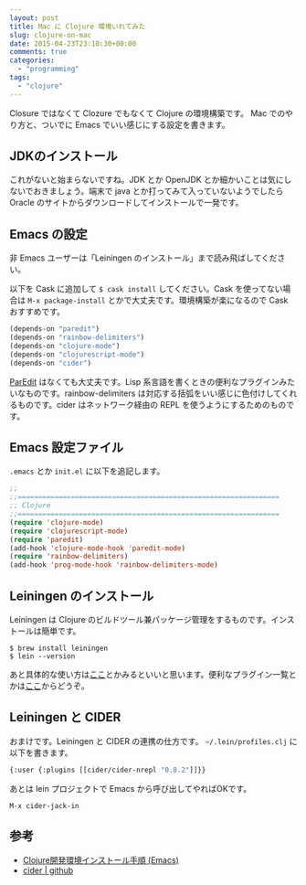 ```yaml
---
layout: post
title: Mac に Clojure 環境いれてみた
slug: clojure-on-mac
date: 2015-04-23T23:10:30+00:00
comments: true
categories:
  - "programming"
tags:
  - "clojure"
---
```


Closure ではなくて Clozure でもなくて Clojure の環境構築です。
Mac でのやり方と、ついでに Emacs でいい感じにする設定を書きます。

## JDKのインストール
これがないと始まらないですね。JDK とか OpenJDK とか細かいことは気にしないでおきましょう。端末で java とか打ってみて入っていないようでしたら Oracle のサイトからダウンロードしてインストールで一発です。

## Emacs の設定
非 Emacs ユーザーは「Leiningen のインストール」まで読み飛ばしてください。

以下を Cask に追加して `$ cask install` してください。Cask を使ってない場合は `M-x package-install` とかで大丈夫です。環境構築が楽になるので Cask おすすめです。

```lisp
(depends-on "paredit")
(depends-on "rainbow-delimiters")
(depends-on "clojure-mode")
(depends-on "clojurescript-mode")
(depends-on "cider")
```

<a href="http://www.daregada.sakuraweb.com/paredit_tutorial_ja.html" target="_blank">ParEdit</a> はなくても大丈夫です。Lisp 系言語を書くときの便利なプラグインみたいなものです。rainbow-delimiters は対応する括弧をいい感じに色付けしてくれるものです。cider はネットワーク経由の REPL を使うようにするためのものです。

## Emacs 設定ファイル
`.emacs` とか `init.el` に以下を追記します。

```lisp
;;
;;================================================================
;; Clojure
;;================================================================
(require 'clojure-mode)
(require 'clojurescript-mode)
(require 'paredit)
(add-hook 'clojure-mode-hook 'paredit-mode)
(require 'rainbow-delimiters)
(add-hook 'prog-mode-hook 'rainbow-delimiters-mode)
```

## Leiningen のインストール
Leiningen は Clojure のビルドツール兼パッケージ管理をするものです。インストールは簡単です。

    $ brew install leiningen
    $ lein --version

あと具体的な使い方は<a href="http://clojournal.com/entry/54e42e79e4b07686596991c1" target="_blank">ここ</a>とかみるといいと思います。便利なプラグイン一覧とかは<a href="https://github.com/technomancy/leiningen/wiki/Plugins" target="_blank">ここ</a>からどうぞ。

## Leiningen と CIDER
おまけです。Leiningen と CIDER の連携の仕方です。
`~/.lein/profiles.clj` に以下を書きます。

```lisp
{:user {:plugins [[cider/cider-nrepl "0.8.2"]]}}
```

あとは lein プロジェクトで Emacs から呼び出してやればOKです。

    M-x cider-jack-in

## 参考
- <a href="http://matstani.github.io/blog/2013/04/19/clojure-dev-env-emacs/" target="_blank">Clojure開発環境インストール手順 (Emacs)</a>
- <a href="https://github.com/clojure-emacs/cider" target="_blank">cider | github</a>
